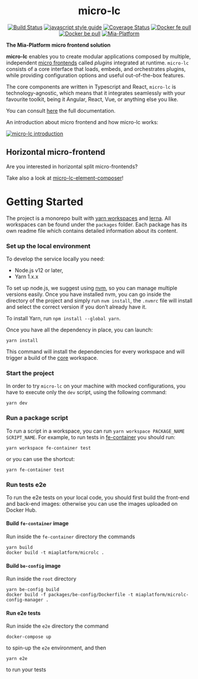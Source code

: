 <div align="center">

# micro-lc

[![Build Status][github-actions-svg]][github-actions]
[![javascript style guide][standard-mia-svg]][standard-mia]
[![Coverage Status][coverall-svg]][coverall-io]
[![Docker fe pull][docker-frontend-pull-svg]][docker-frontend-pull]
[![Docker be pull][docker-backend-pull-svg]][docker-backend-pull]
[![Mia-Platform](https://img.shields.io/badge/Supported%20by-Mia--Platform-green?style=for-the-badge&link=https://mia-platform.eu/&color=DE0D92&labelColor=214147)](https://mia-platform.eu/?utm_source=referral&utm_medium=github&utm_campaign=micro-lc)

</div>

**The Mia-Platform micro frontend solution**

**micro-lc** enables you to create modular applications composed by multiple, independent [micro frontends][micro-frontends]
called _plugins_ integrated at runtime. `micro-lc` consists of a core interface that loads, embeds, and orchestrates plugins, while
providing configuration options and useful out-of-the-box features.

The core components are written in Typescript and React, `micro-lc` is technology-agnostic, which means that it integrates
seamlessly with your favourite toolkit, being it Angular, React, Vue, or anything else you like.

You can consult [here][micro-lc-doc] the full documentation.

An introduction about micro frontend and how micro-lc works:

[![micro-lc introduction][micro-lc-youtube-snap]][micro-lc-youtube-video]

## Horizontal micro-frontend
Are you interested in horizontal split micro-frontends?

Take also a look at [micro-lc-element-composer][micro-lc-element-composer]!

# Getting Started

The project is a monorepo built with [yarn workspaces][workspaces] and [lerna][lerna]. All workspaces can be found under
the `packages` folder. Each package has its own readme file which contains detailed information about its content.

### Set up the local environment

To develop the service locally you need:

- Node.js v12 or later,
- Yarn 1.x.x

To set up node.js, we suggest using [nvm][nvm], so you can manage multiple versions easily. Once you have installed nvm,
you can go inside the directory of the project and simply run `nvm install`, the `.nvmrc` file will install and select
the correct version if you don’t already have it.

To install Yarn, run `npm install --global yarn`.

Once you have all the dependency in place, you can launch:

```shell
yarn install
```

This command will install the dependencies for every workspace and will trigger a build of the [core](./packages/core/README.md)
workspace.

### Start the project

In order to try `micro-lc` on your machine with mocked configurations, you have to execute only the `dev` script, using the following command:

```shell
yarn dev
```

### Run a package script

To run a script in a workspace, you can run `yarn workspace PACKAGE_NAME SCRIPT_NAME`. For example, to run tests in
[fe-container](./packages/fe-container/README.md) you should run:

```shell
yarn workspace fe-container test
```

or you can use the shortcut:

```shell
yarn fe-container test
```

### Run tests e2e

To run the e2e tests on your local code, you should first build the front-end and back-end images: otherwise you can use the images uploaded on Docker Hub.

#### Build `fe-container` image

Run inside the `fe-container` directory the commands

```shell
yarn build
docker build -t miaplatform/microlc .
```

#### Build `be-config` image

Run inside the `root` directory

```shell
yarn be-config build
docker build -f packages/be-config/Dockerfile -t miaplatform/microlc-config-manager .
```

#### Run e2e tests

Run inside the `e2e` directory the command

```shell
docker-compose up
```

to spin-up the `e2e` environment, and then

```shell
yarn e2e
```

to run your tests

[micro-frontends]: https://micro-frontends.org/
[workspaces]: https://classic.yarnpkg.com/en/docs/workspaces/
[lerna]: https://github.com/lerna/lerna
[nvm]: https://github.com/creationix/nvm
[mock-server]: https://github.com/staticdeploy/mock-server
[standard-mia-svg]: https://img.shields.io/badge/code_style-standard--mia-orange.svg
[standard-mia]: https://github.com/mia-platform/eslint-config-mia
[coverall-svg]: https://coveralls.io/repos/github/micro-lc/micro-lc/badge.svg
[coverall-io]: https://coveralls.io/github/micro-lc/micro-lc
[docker-frontend-pull]: https://hub.docker.com/r/miaplatform/microlc
[docker-frontend-pull-svg]: https://img.shields.io/docker/pulls/miaplatform/microlc?label=Frontend%20pulls
[docker-backend-pull]: https://hub.docker.com/r/miaplatform/microlc-config-manager
[docker-backend-pull-svg]: https://img.shields.io/docker/pulls/miaplatform/microlc-config-manager?label=Backend%20pulls
[github-actions]: https://github.com/micro-lc/micro-lc/actions
[github-actions-svg]: https://img.shields.io/github/workflow/status/micro-lc/micro-lc/Node.js%20fe-container%20CI
[micro-lc-doc]: https://micro-lc.io/documentation/docs/micro-lc/overview
[micro-lc-youtube-snap]: https://img.youtube.com/vi/QumadjC2krU/0.jpg
[micro-lc-youtube-video]: https://www.youtube.com/watch?v=QumadjC2krU
[micro-lc-element-composer]: https://github.com/micro-lc/micro-lc-element-composer

